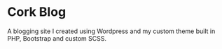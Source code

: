 # Cork Blog
A blogging site I created using Wordpress and my custom theme built in PHP, Bootstrap and custom SCSS.
